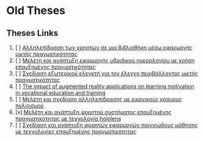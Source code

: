 # Old Theses

## Theses Links

1. [ ] [Αλληλεπίδραση των χρηστών σε μια βιβλιοθήκη 
μέσω εφαρμογής μικτής πραγματικότητας](https://nemertes.library.upatras.gr/server/api/core/bitstreams/5b76527f-164a-4bbb-bbcb-f73d89cf6512/content)
2. [ ] [Μελέτη και ανάπτυξη εφαρμογής υβριδικού ημερολογίου με χρήση επαυξημένης πραγματικότητας](https://nemertes.library.upatras.gr/items/698c6446-e79d-45cc-9f14-ecf2b6dae0e6)
3. [ ] [Σχεδίαση εξωτερικού ελεγκτή για τον έλεγχο περιβάλλοντος μικτής πραγματικότητας](https://nemertes.library.upatras.gr/items/d14fb696-3763-4346-929e-eacda47c6bf0)
4. [ ] [The impact of augmented reality applications on learning motivation in vocational education and training](https://nemertes.library.upatras.gr/items/14eaa1e7-81ea-43ff-90db-5fb44c50c4bc)
5. [ ] [Μελέτη και σχεδίαση αλληλεπίδρασης με εικονικούς κόσμους πολιτισμού](https://nemertes.library.upatras.gr/items/ebc44796-80c8-41c7-85f0-b0af890098c2)
6. [x] [Μελέτη και ανάπτυξη φορητού συστήματος επαυξημένης πραγματικότητας με τεχνολογία hololens](https://nemertes.library.upatras.gr/items/0965eddb-2e64-4901-96a6-dfa9ba96f7dd)
7. [ ] [Σχεδίαση και ανάπτυξη φορητών εφαρμογών παιγνιώδους μάθησης με τεχνολογίες επαυξημένης πραγματικότητας](https://nemertes.library.upatras.gr/items/a218ec27-3718-4f7d-b05e-842d8f4386e1)